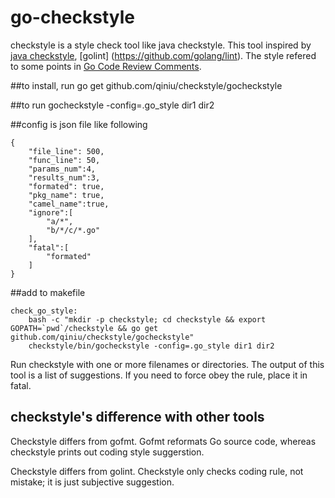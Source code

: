 go-checkstyle
=============

checkstyle is a style check tool like java checkstyle. This tool inspired by [java checkstyle](https://github.com/checkstyle/checkstyle), [golint] (https://github.com/golang/lint). The style refered to some points in [Go Code Review Comments](https://code.google.com/p/go-wiki/wiki/CodeReviewComments).

##to install, run
  go get github.com/qiniu/checkstyle/gocheckstyle

##to run
  gocheckstyle -config=.go_style dir1 dir2

##config is json file like following
```
{
    "file_line": 500,
    "func_line": 50,
    "params_num":4,
    "results_num":3,
    "formated": true,
    "pkg_name": true,
    "camel_name":true,
    "ignore":[
        "a/*",
        "b/*/c/*.go"
    ],
    "fatal":[
        "formated"
    ]
}

```

##add to makefile
```
check_go_style:
	bash -c "mkdir -p checkstyle; cd checkstyle && export GOPATH=`pwd`/checkstyle && go get github.com/qiniu/checkstyle/gocheckstyle"
	checkstyle/bin/gocheckstyle -config=.go_style dir1 dir2

```


Run checkstyle with one or more filenames or directories. The output of this tool is a list of suggestions. If you need to force obey the rule, place it in fatal.

## checkstyle's difference with other tools
Checkstyle differs from gofmt. Gofmt reformats Go source code, whereas checkstyle prints out coding style suggerstion.

Checkstyle differs from golint. Checkstyle only checks coding rule, not mistake; it is just subjective suggestion.
